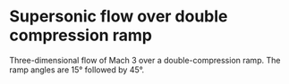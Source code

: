 # Supersonic flow over double compression ramp

Three-dimensional flow of Mach 3 over a double-compression ramp. The ramp angles are 15° followed by 45°.